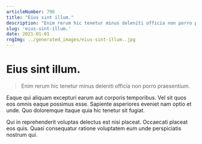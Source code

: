 ```yaml
---
articleNumber: 796
title: "Eius sint illum."
description: "Enim rerum hic tenetur minus deleniti officia non porro praesentium."
slug: 'eius-sint-illum.'
date: 2021-01-01
rngImg: ../generated_images/eius-sint-illum..jpg
---
```


# Eius sint illum.

> Enim rerum hic tenetur minus deleniti officia non porro praesentium.

Eaque qui aliquam excepturi earum aut corporis temporibus. Vel sit quos eos omnis eaque possimus esse. Sapiente asperiores eveniet nam optio et unde. Quo doloremque itaque quia hic tenetur sit fugiat.
 Qui in reprehenderit voluptas delectus est nisi placeat. Occaecati placeat eos quis. Quasi consequatur ratione voluptatem eum unde perspiciatis nostrum qui.
